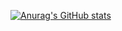 [![Anurag's GitHub stats](https://github-readme-stats.vercel.app/api?username=F1nnC)](https://github.com/anuraghazra/github-readme-stats)
